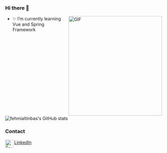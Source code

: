 ### Hi there 👋

<!--
**MustafaPicakci/MustafaPicakci** is a ✨ _special_ ✨ repository because its `README.md` (this file) appears on your GitHub profile.
-->
<img align="right" alt="GIF" src="https://cdn.dribbble.com/users/2344801/screenshots/4774578/alphatestersanimation2.gif?raw=true" width="300" height="320"/>



- ✨ I’m currently learning Vue and Spring Framework




![fehmialtinbas's GitHub stats](https://github-readme-stats.vercel.app/api?username=fehmialtinbas)



### Contact

<img align="left" alt="Fehmi's LinkdeIN" width="26px" src="https://image.flaticon.com/icons/png/512/174/174857.png"/>
<a href="https://www.linkedin.com/in/mustafa-fehmi-alt%C4%B1nba%C5%9F-16b5561b1/" target="_blank">LinkedIn</a>

